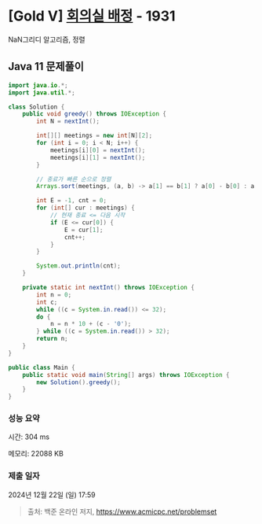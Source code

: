 # [Gold V] [회의실 배정](https://www.acmicpc.net/problem/1931) - 1931 

NaN그리디 알고리즘, 정렬

## Java 11 문제풀이

```Java 11
import java.io.*;
import java.util.*;

class Solution {
    public void greedy() throws IOException {
        int N = nextInt();

        int[][] meetings = new int[N][2];
        for (int i = 0; i < N; i++) {
            meetings[i][0] = nextInt();
            meetings[i][1] = nextInt();
        }

        // 종료가 빠른 순으로 정렬
        Arrays.sort(meetings, (a, b) -> a[1] == b[1] ? a[0] - b[0] : a[1] - b[1]);

        int E = -1, cnt = 0;
        for (int[] cur : meetings) {
            // 현재 종료 <= 다음 시작
            if (E <= cur[0]) {
                E = cur[1];
                cnt++;
            }
        }

        System.out.println(cnt);
    }

    private static int nextInt() throws IOException {
        int n = 0;
        int c;
        while ((c = System.in.read()) <= 32);
        do {
            n = n * 10 + (c - '0');
        } while ((c = System.in.read()) > 32);
        return n;
    }
}

public class Main {
    public static void main(String[] args) throws IOException {
        new Solution().greedy();
    }
}
```

### 성능 요약

시간: 304 ms

메모리: 22088 KB

### 제출 일자

2024년 12월 22일 (일) 17:59

> 출처: 백준 온라인 저지, https://www.acmicpc.net/problemset 

